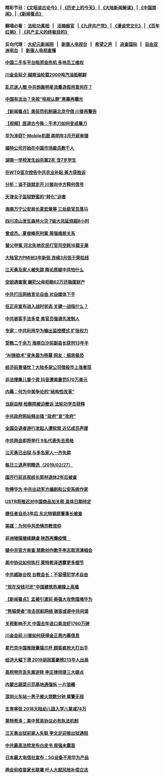 #### 精彩节目：[《文昭谈古论今》](http://155.138.205.71/wenzhao) | [《历史上的今天》](http://155.138.205.71/today-in-history) | [《大陆新闻解读》](http://155.138.205.71/ntdtv-comedy) | [《中国禁闻》](http://155.138.205.71/ntdtv-news) | [《新闻看点》](http://155.138.205.71/news-insight) 

 #### 翻墙必看： [法轮功真相](http://155.138.205.71:10000/videos/truth.html) &nbsp;&nbsp;|&nbsp;&nbsp; [活摘器官](http://155.138.205.71:10000/videos/res/Organs/) &nbsp;&nbsp;|[《九评共产党》](http://155.138.205.71:10000/videos/jiuping) | [《漫谈党文化》](http://155.138.205.71:10000/videos/mtdwh) | [《百年红祸》](http://155.138.205.71:10000/videos/bnhh) | [《共产主义的终极目的》](http://155.138.205.71:10000/videos/res/zjmd) 

 #### 反向代理： [大纪元新闻网](http://155.138.205.71:10080/) &nbsp;&nbsp;|&nbsp;&nbsp; [新唐人电视台](http://155.138.205.71:8000/) &nbsp;&nbsp;|&nbsp;&nbsp; [希望之声](http://155.138.205.71:8200/) &nbsp;&nbsp;|&nbsp;&nbsp; [追查国际](http://155.138.205.71:10010/) &nbsp;&nbsp;|&nbsp;&nbsp; [自由亚洲电台](http://155.138.205.71:9800/) &nbsp;&nbsp;|&nbsp;&nbsp; [新唐人电视直播](http://155.138.205.71/) 

#### [中国二手车平台陷资金危机 多地员工维权](../pages/nsc413/n11080653.md?t=03010037) 

#### [川金会前夕 越南油轮载2000吨汽油抵朝鲜](../pages/nsc413/n11080461.md?t=03010037) 

#### [乱花迷人眼 中共炮轰明星流量造假用意何在？](../pages/nsc413/n11080376.md?t=03010037) 

#### [中国有法治？央视“电视认罪”黑幕再曝光](../pages/nsc413/n11080088.md?t=03010037) 

#### [【新闻看点】美惩罚机制逼北京守信 川普再警告](../pages/nsc413/n11079954.md?t=03010037) 

#### [【视频】医道古今殊：手术刀如何变成屠刀](../pages/nsc413/n11002211.md?t=03010037) 

#### [华为涉窃T-Mobile机密 美明年3月开庭审理](../pages/nsc413/n11080311.md?t=03010037) 

#### [福特公司开始在中国市场裁员数千人](../pages/nsc413/n11080230.md?t=03010037) 

#### [湖南一学校发生凶杀案2死 含7岁学生](../pages/nsc413/n11080277.md?t=03010037) 

#### [在WTO首次控告中共农业补贴 美方获胜诉](../pages/nsc413/n11080207.md?t=03010037) 

#### [分析：谈不拢就走开 川普向中方释何信号](../pages/nsc413/n11080054.md?t=03010037) 

#### [天津女子监狱野蛮的“转化”迫害](../pages/nsc413/n11072245.md?t=03010037) 


#### [海南万宁公安局长麦宏章等 三处级官员落马](../pages/nsc413/n11079671.md?t=03010037) 

#### [四川凉山发生森林火灾 7级大风延烧超8小时](../pages/nsc413/n11079637.md?t=03010037) 

#### [曾成杰、夏俊峰死刑案 周强难脱关系](../pages/nsc413/n11079433.md?t=03010037) 

#### [替父申冤 河北失地农民打官司空耗16载无果](../pages/nsc413/n11078806.md?t=03010037) 

#### [大陆官方PMI创3年新低 连续3月低于荣枯线](../pages/nsc413/n11079301.md?t=03010037) 

#### [江天勇及家人被失踪 舆论质疑中共怕什么](../pages/nsc413/n11079712.md?t=03010037) 

#### [空姐遇害案 嫌犯父母拒赔62万还隐匿财产](../pages/nsc413/n11078914.md?t=03010037) 

#### [中共打压网络言论自由 对自媒体下手](../pages/nsc413/n11078793.md?t=03010037) 

#### [任正非宣布进入战时状态 关键一战指什么？](../pages/nsc413/n11079087.md?t=03010037) 

#### [中共骇客手法多变 美官员强调先发制人](../pages/nsc413/n11078818.md?t=03010037) 

#### [专家：中共利用华为输出监控模式 扩张权力](../pages/nsc413/n11077547.md?t=03010037) 

#### [受贿二千余万 海南白沙前副县长获刑13年半](../pages/nsc413/n11078567.md?t=03010037) 

#### [“AI换脸术”变朱茵为杨幂 网友：细思极恐](../pages/nsc413/n11078048.md?t=03010037) 

#### [经济前景堪忧？大陆多家公司借股市上涨套现](../pages/nsc413/n11078099.md?t=03010037) 

#### [非法搜集儿童个资 抖音遭美重罚570万美元](../pages/nsc413/n11078651.md?t=03010037) 

#### [内幕：何为中美争论的“结构性改革”](../pages/nsc413/n11078016.md?t=03010037) 

#### [当庭自辩 检察院被迫撤诉 法轮功学员获释](../pages/nsc413/n11076700.md?t=03010037) 

#### [中共政府网站频出错 “政府”变“攻府”](../pages/nsc413/n11078430.md?t=03010037) 

#### [全国企退者游行发起人遭软禁 近亿成员声援](../pages/nsc413/n11078517.md?t=03010037) 

#### [中共两会即将举行 9名代表失去资格](../pages/nsc413/n11078454.md?t=03010037) 

#### [江天勇已出狱 与多名家人一齐失踪](../pages/nsc413/n11078423.md?t=03010037) 

#### [每日三退声明精选（2019/02/27）](../pages/nsc413/n11078575.md?t=03010037) 

#### [国开行前巡视组长郭林退休2年后被查](../pages/nsc413/n11078238.md?t=03010037) 

#### [吹捧华为 中共出动军方编剧和公安系统作家](../pages/nsc413/n11078054.md?t=03010037) 

#### [USTR将推迟对中国商品加关税 具体日期待定](../pages/nsc413/n11078065.md?t=03010037) 

#### [继任者自杀3年后 东北特钢原董事长被查](../pages/nsc413/n11078091.md?t=03010037) 

#### [美媒：为何中共恐惧宗教信仰](../pages/nsc413/n11077667.md?t=03010037) 

#### [非洲猪瘟继续肆虐 陕西再爆疫情　](../pages/nsc413/n11077703.md?t=03010037) 

#### [疑中共官方审查 禁歌创作歌手李志取消演唱会](../pages/nsc413/n11077525.md?t=03010037) 

#### [美中协议如何执行 莱特希泽透露更多细节](../pages/nsc413/n11077895.md?t=03010037) 

#### [中共威胁台校 台教会长：不容侵犯学术自由](../pages/nsc413/n11076819.md?t=03010037) 

#### [“现在没钱可还”中国建筑热潮撞上高墙](../pages/nsc413/n11077281.md?t=03010037) 

#### [【新闻看点】孟被引渡前 美强大攻势围堵华为](../pages/nsc413/n11077529.md?t=03010037) 

#### [“熊猫使者”攻击民航网络 骇客或是中共间谍](../pages/nsc413/n11077876.md?t=03010037) 

#### [关税影响不大 中国去年进口美龙虾1760万磅](../pages/nsc413/n11077572.md?t=03010037) 

#### [川金会前 川普如何获得金正恩内幕信息](../pages/nsc413/n11077790.md?t=03010037) 

#### [星巴克中国推限量猫爪杯 顾客疯抢大打出手](../pages/nsc413/n11077445.md?t=03010037) 

#### [经济大幅下滑 2019胡润富豪榜213华人出局](../pages/nsc413/n11077154.md?t=03010037) 

#### [高院卷宗丢失案逆转 李庄律师提三大疑点](../pages/nsc413/n11077347.md?t=03010037) 

#### [内蒙古蔬菜示范基地遇强拆 一片狼藉](../pages/nsc413/n11077581.md?t=03010037) 

#### [深圳火车站一男子被火烧数分钟 乘警无视](../pages/nsc413/n11077487.md?t=03010037) 

#### [生育率低 2018大陆幼儿园入学儿童减74万](../pages/nsc413/n11077185.md?t=03010037) 

#### [莱特希泽：美中贸易协议必有执法机制](../pages/nsc413/n11077336.md?t=03010037) 

#### [江天勇出狱前家人失联 李文足迎接出狱遇阻](../pages/nsc413/n11077327.md?t=03010037) 

#### [中共最高法院发布白皮书 周强未露面](../pages/nsc413/n11077300.md?t=03010037) 

#### [日本最大电信社宣布：5G设备不用华为产品](../pages/nsc413/n11076644.md?t=03010037) 

#### [两会前疫苗家长联署 吁人大就风险补偿立法](../pages/nsc413/n11072297.md?t=03010037) 

